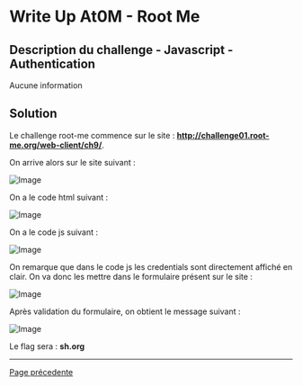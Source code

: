 # Write Up At0M - Root Me

## Description du challenge - Javascript - Authentication

Aucune information 

## Solution

Le challenge root-me commence sur le site : <b><u>http://challenge01.root-me.org/web-client/ch9/</u></b>.

On arrive alors sur le site suivant :

![Image](https://marc-emmanuel9.github.io/Root%20Me/WEB%20-%20Client/Javascript%20-%20Authentication/Ressources/Photo_site.jpg)

On a le code html suivant :

![Image](https://marc-emmanuel9.github.io/Root%20Me/WEB%20-%20Client/Javascript%20-%20Authentication/Ressources/Photo_code_html.jpg)

On a le code js suivant :

![Image](https://marc-emmanuel9.github.io/Root%20Me/WEB%20-%20Client/Javascript%20-%20Authentication/Ressources/Photo_code_js.jpg)

On remarque que dans le code js les credentials sont directement affiché en clair. On va donc les mettre dans le formulaire présent sur le site : 

![Image](https://marc-emmanuel9.github.io/Root%20Me/WEB%20-%20Client/Javascript%20-%20Authentication/Ressources/Photo_form_remplie.jpg)

Après validation du formulaire, on obtient le message suivant : 

![Image](https://marc-emmanuel9.github.io/Root%20Me/WEB%20-%20Client/Javascript%20-%20Authentication/Ressources/Photo_flag.jpg)

Le flag sera : <b>sh.org</b>

-------------
[Page précedente](https://marc-emmanuel9.github.io/Root%20Me/)